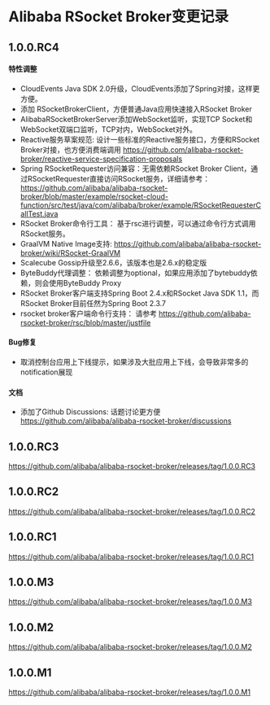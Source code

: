 Alibaba RSocket Broker变更记录
==========================

## 1.0.0.RC4

#### 特性调整

* CloudEvents Java SDK 2.0升级，CloudEvents添加了Spring对接，这样更方便。
* 添加 RSocketBrokerClient，方便普通Java应用快速接入RSocket Broker
* AlibabaRSocketBrokerServer添加WebSocket监听，实现TCP Socket和WebSocket双端口监听，TCP对内，WebSocket对外。
* Reactive服务草案规范: 设计一些标准的Reactive服务接口，方便和RSocket Broker对接，也方便消费端调用 https://github.com/alibaba-rsocket-broker/reactive-service-specification-proposals
* Spring RSocketRequester访问兼容：无需依赖RSocket Broker Client，通过RSocketRequester直接访问RSocket服务，详细请参考：https://github.com/alibaba/alibaba-rsocket-broker/blob/master/example/rsocket-cloud-function/src/test/java/com/alibaba/broker/example/RSocketRequesterCallTest.java
* RSocket Broker命令行工具： 基于rsc进行调整，可以通过命令行方式调用RSocket服务。
* GraalVM Native Image支持: https://github.com/alibaba/alibaba-rsocket-broker/wiki/RSocket-GraalVM
* Scalecube Gossip升级至2.6.6，该版本也是2.6.x的稳定版
* ByteBuddy代理调整： 依赖调整为optional，如果应用添加了bytebuddy依赖，则会使用ByteBuddy Proxy
* RSocket Broker客户端支持Spring Boot 2.4.x和RSocket Java SDK 1.1，而RSocket Broker目前任然为Spring Boot 2.3.7
* rsocket broker客户端命令行支持： 请参考 https://github.com/alibaba-rsocket-broker/rsc/blob/master/justfile

#### Bug修复

* 取消控制台应用上下线提示，如果涉及大批应用上下线，会导致非常多的notification展现

#### 文档

* 添加了Github Discussions: 话题讨论更方便 https://github.com/alibaba/alibaba-rsocket-broker/discussions

## 1.0.0.RC3

https://github.com/alibaba/alibaba-rsocket-broker/releases/tag/1.0.0.RC3

## 1.0.0.RC2

https://github.com/alibaba/alibaba-rsocket-broker/releases/tag/1.0.0.RC2

## 1.0.0.RC1

https://github.com/alibaba/alibaba-rsocket-broker/releases/tag/1.0.0.RC1

## 1.0.0.M3

https://github.com/alibaba/alibaba-rsocket-broker/releases/tag/1.0.0.M3

## 1.0.0.M2

https://github.com/alibaba/alibaba-rsocket-broker/releases/tag/1.0.0.M2

## 1.0.0.M1

https://github.com/alibaba/alibaba-rsocket-broker/releases/tag/1.0.0.M1